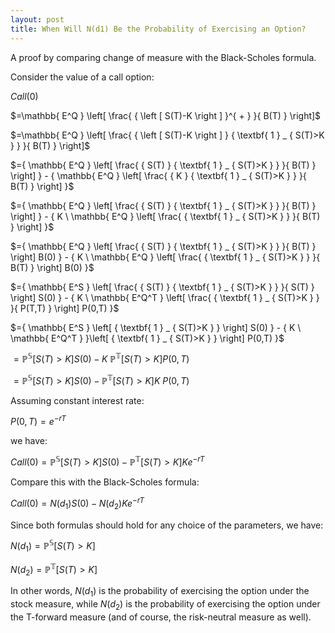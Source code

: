 ```yaml
---
layout: post
title: When Will N(d1) Be the Probability of Exercising an Option?
---
```


A proof by comparing change of measure with the Black-Scholes formula.

Consider the value of a call option:

$Call(0)$

$=\mathbb{ E^Q } \left[ \frac{ { \left [ S(T)-K \right ] }^{ + } }{ B(T) } \right]$

$=\mathbb{ E^Q } \left[ \frac{ { \left [ S(T)-K \right ] } { \textbf{ 1 } _ { S(T)>K } } }{ B(T) } \right]$

$={ \mathbb{ E^Q } \left[ \frac{ { S(T) } { \textbf{ 1 } _ { S(T)>K } } }{ B(T) } \right] } - { \mathbb{ E^Q } \left[ \frac{ {  K  } { \textbf{ 1 } _ { S(T)>K } } }{ B(T) } \right] }$

$={ \mathbb{ E^Q } \left[ \frac{ { S(T) } { \textbf{ 1 } _ { S(T)>K } } }{ B(T) } \right] } - { K \ \mathbb{ E^Q } \left[ \frac{ { \textbf{ 1 } _ { S(T)>K } } }{ B(T) } \right] }$

$={ \mathbb{ E^Q } \left[ \frac{ { S(T) } { \textbf{ 1 } _ { S(T)>K } } }{ B(T) } \right] B(0) } - { K \ \mathbb{ E^Q } \left[ \frac{ { \textbf{ 1 } _ { S(T)>K } } }{ B(T) } \right] B(0) }$

$={ \mathbb{ E^S } \left[ \frac{ { S(T) } { \textbf{ 1 } _ { S(T)>K } } }{ S(T) } \right] S(0) } - { K \ \mathbb{ E^Q^T } \left[ \frac{ { \textbf{ 1 } _ { S(T)>K } } }{ P(T,T) } \right] P(0,T) }$

$={ \mathbb{ E^S } \left[ { \textbf{ 1 } _ { S(T)>K } } \right] S(0) } - { K \ \mathbb{ E^Q^T } }\left[ { \textbf{ 1 } _ { S(T)>K } } \right] P(0,T) }$

$={ \mathbb{ P^S } \left[ S(T)>K \right] S(0) } - { K \ \mathbb{ P^T } \left[ S(T)>K \right] P(0,T) }$

$={ \mathbb{ P^S } \left[ S(T)>K \right] S(0) } - { \mathbb{ P^T } \left[ S(T)>K \right] K \ P(0,T) }$

Assuming constant interest rate:

$P(0,T)=e^{ -rT }$

we have:

$Call(0)={ \mathbb{ P^S } \left[ S(T)>K \right] S(0) } - { \mathbb{ P^T } \left[ S(T)>K \right] K e^{ -rT } }$

Compare this with the Black-Scholes formula:

$Call(0)={ N(d_1)S(0) }-{ N(d_2)K e^{ -rT } }$

Since both formulas should hold for any choice of the parameters, we have:

$N(d_1)=\mathbb{ P^S } \left[ S(T)>K \right]$

$N(d_2)=\mathbb{ P^T } \left[ S(T)>K \right]$

In other words, $N(d_1)$ is the probability of exercising the option under the stock measure, while $N(d_2)$ is the probability of exercising the option under the T-forward measure (and of course, the risk-neutral measure as well).

